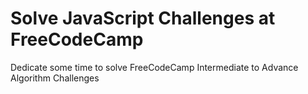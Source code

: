 # Solve JavaScript Challenges  at FreeCodeCamp

Dedicate some time to solve FreeCodeCamp Intermediate to Advance Algorithm
Challenges
